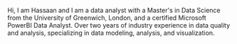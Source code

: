 Hi, I am Hassaan and I am a data analyst with a Master's in Data Science from the University of Greenwich, London, and a certified Microsoft PowerBI Data Analyst. Over two years of industry experience in data quality and analysis, specializing in data modeling, analysis, and visualization.
